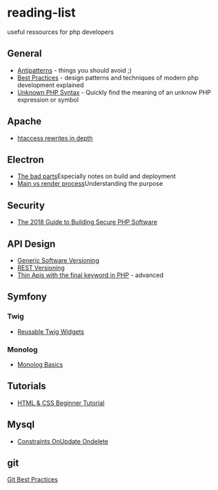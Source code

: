 # reading-list
useful ressources for php developers

## General

* [Antipatterns](https://sourcemaking.com/antipatterns) - things you should avoid ;)
* [Best Practices](https://www.phptherightway.com) - design patterns and techniques of modern php development explained
* [Unknown PHP Syntax](https://stackoverflow.com/questions/3737139/reference-what-does-this-symbol-mean-in-php?rq=1) - Quickly find the meaning of an unknow PHP expression or symbol

## Apache

* [htaccess rewrites in depth](https://serverfault.com/questions/214512/redirect-change-urls-or-redirect-http-to-https-in-apache-everything-you-ever)

## Electron
* [The bad parts](https://hackernoon.com/electron-the-bad-parts-2b710c491547)Especially notes on build and deployment
* [Main vs render process](https://medium.com/cameron-nokes/deep-dive-into-electrons-main-and-renderer-processes-7a9599d5c9e2)Understanding the purpose

## Security

* [The 2018 Guide to Building Secure PHP Software](https://paragonie.com/blog/2017/12/2018-guide-building-secure-php-software)


## API Design ##
* [Generic Software Versioning](https://semver.org)
* [REST Versioning](http://www.baeldung.com/rest-versioning)
* [Thin Apis with the final keyword in PHP](https://ocramius.github.io/blog/when-to-declare-classes-final/) - advanced

## Symfony

### Twig

* [Reusable Twig Widgets](https://stackoverflow.com/questions/41792059/how-to-include-a-reusable-widget-in-symfony-twig)

### Monolog

* [Monolog Basics](https://codereviewvideos.com/course/log-log-it-s-better-than-bad-it-s-good/video/10-tips-for-a-better-symfony-debug-log)

## Tutorials

* [HTML & CSS Beginner Tutorial](https://internetingishard.com/html-and-css/)

## Mysql

* [Constraints OnUpdate Ondelete](https://stackoverflow.com/questions/6720050/foreign-key-constraints-when-to-use-on-update-and-on-delete)

## git

[Git Best Practices](https://programmerfriend.com/index.php/2019/03/01/git-best-practices/)
